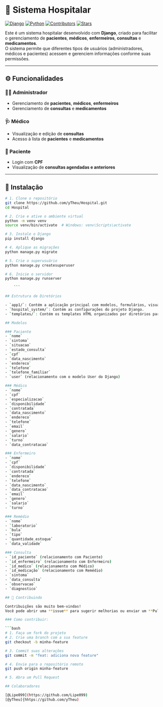 # 🏥 Sistema Hospitalar

[![Django](https://img.shields.io/badge/Django-4.x-green.svg)](https://www.djangoproject.com/)
[![Python](https://img.shields.io/badge/Python-3.10+-blue.svg)](https://www.python.org/)
[![Contributors](https://img.shields.io/github/contributors/yTheu/Hospital)](https://github.com/yTheu/Hospital/graphs/contributors)
[![Stars](https://img.shields.io/github/stars/yTheu/Hospital?style=social)](https://github.com/yTheu/Hospital/stargazers)

Este é um sistema hospitalar desenvolvido com **Django**, criado para facilitar o gerenciamento de **pacientes**, **médicos**, **enfermeiros**, **consultas** e **medicamentos**.  
O sistema permite que diferentes tipos de usuários (administradores, médicos e pacientes) acessem e gerenciem informações conforme suas permissões.

---

## ⚙️ Funcionalidades

### 👩‍💼 Administrador
- Gerenciamento de **pacientes**, **médicos**, **enfermeiros**
- Gerenciamento de **consultas** e **medicamentos**

### 🩺 Médico
- Visualização e edição de **consultas**
- Acesso à lista de **pacientes** e **medicamentos**

### 👤 Paciente
- Login com **CPF**
- Visualização de **consultas agendadas e anteriores**

---

## 🚀 Instalação

```bash
# 1. Clone o repositório
git clone https://github.com/yTheu/Hospital.git
cd Hospital

# 2. Crie e ative o ambiente virtual
python -m venv venv
source venv/bin/activate  # Windows: venv\Scripts\activate

# 3. Instale o Django
pip install django

# 4. Aplique as migrações
python manage.py migrate

# 5. Crie o superusuário
python manage.py createsuperuser

# 6. Inicie o servidor
python manage.py runserver

    ```

## Estrutura de Diretórios

- `app1/`: Contém a aplicação principal com modelos, formulários, visualizações e templates.
- `hospital_system/`: Contém as configurações do projeto Django.
- `templates/`: Contém os templates HTML organizados por diretórios para cada tipo de usuário (adm, medico, paciente).

## Modelos

### Paciente
- `nome`
- `sintoma`
- `situacao`
- `estado_consulta`
- `cpf`
- `data_nascimento`
- `endereco`
- `telefone`
- `telefone_familiar`
- `user` (relacionamento com o modelo User do Django)

### Médico
- `nome`
- `cpf`
- `especializacao`
- `disponibilidade`
- `contratada`
- `data_nascimento`
- `endereco`
- `telefone`
- `email`
- `genero`
- `salario`
- `turno`
- `data_contratacao`

### Enfermeiro
- `nome`
- `cpf`
- `disponibilidade`
- `contratada`
- `endereco`
- `telefone`
- `data_nascimento`
- `data_contratacao`
- `email`
- `genero`
- `salario`
- `turno`

### Remédio
- `nome`
- `laboratorio`
- `bula`
- `tipo`
- `quantidade_estoque`
- `data_validade`

### Consulta
- `id_paciente` (relacionamento com Paciente)
- `id_enfermeiro` (relacionamento com Enfermeiro)
- `id_medico` (relacionamento com Médico)
- `id_medicação` (relacionamento com Remédio)
- `sintoma`
- `data_consulta`
- `observacao`
- `diagnostico`

## 🤝 Contribuindo

Contribuições são muito bem-vindas!  
Você pode abrir uma **issue** para sugerir melhorias ou enviar um **Pull Request (PR)** com novas funcionalidades ou correções.

### Como contribuir:

```bash
# 1. Faça um fork do projeto
# 2. Crie uma branch com a sua feature
git checkout -b minha-feature

# 3. Commit suas alterações
git commit -m "feat: adiciona nova feature"

# 4. Envie para o repositório remoto
git push origin minha-feature

# 5. Abra um Pull Request

## Colaboradores

[@Lipe099](https://github.com/Lipe099) 
[@yTheu]{hhtps://github.com/yTheu) 
